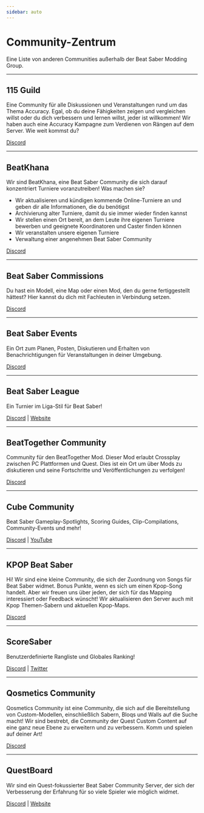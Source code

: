 ```yaml
---
sidebar: auto
---
```


# Community-Zentrum

Eine Liste von anderen Communities außerhalb der Beat Saber Modding Group.

---

## 115 Guild

Eine Community für alle Diskussionen und Veranstaltungen rund um das Thema Accuracy. Egal, ob du deine Fähigkeiten zeigen und vergleichen willst oder du dich verbessern und lernen willst, jeder ist willkommen! Wir haben auch eine Accuracy Kampagne zum Verdienen von Rängen auf dem Server. Wie weit kommst du?

[Discord](https://discord.gg/j8m8cxr)

---

## BeatKhana

Wir sind BeatKhana, eine Beat Saber Community die sich darauf konzentriert Turniere voranzutreiben! Was machen sie?

- Wir aktualisieren und kündigen kommende Online-Turniere an und geben dir alle Informationen, die du benötigst
- Archivierung alter Turniere, damit du sie immer wieder finden kannst
- Wir stellen einen Ort bereit, an dem Leute ihre eigenen Turniere bewerben und geeignete Koordinatoren und Caster finden können
- Wir veranstalten unsere eigenen Turniere
- Verwaltung einer angenehmen Beat Saber Community

[Discord](https://discord.gg/5NjfSAC)

---

## Beat Saber Commissions

Du hast ein Modell, eine Map oder einen Mod, den du gerne fertiggestellt hättest? Hier kannst du dich mit Fachleuten in Verbindung setzen.

[Discord](https://discord.gg/e4f3WBBVnr)

---

## Beat Saber Events

Ein Ort zum Planen, Posten, Diskutieren und Erhalten von Benachrichtigungen für Veranstaltungen in deiner Umgebung.

[Discord](https://discord.gg/q92brWG)

---

## Beat Saber League

Ein Turnier im Liga-Stil für Beat Saber!

[Discord](https://discord.gg/rNmazdz) | [Website](https://beatsaberleague.com/)

---

## BeatTogether Community

Community für den BeatTogether Mod. Dieser Mod erlaubt Crossplay zwischen PC Plattformen und Quest. Dies ist ein Ort um über Mods zu diskutieren und seine Fortschritte und Veröffentlichungen zu verfolgen!

[Discord](https://discord.com/invite/gezGrFG4tz)

---

## Cube Community

Beat Saber Gameplay-Spotlights, Scoring Guides, Clip-Compilations, Community-Events und mehr!

[Discord](https://discord.gg/dwe8mbC) | [YouTube](https://youtube.com/CubeCommunity)

---

## KPOP Beat Saber

Hi! Wir sind eine kleine Community, die sich der Zuordnung von Songs für Beat Saber widmet. Bonus Punkte, wenn es sich um einen Kpop-Song handelt. Aber wir freuen uns über jeden, der sich für das Mapping interessiert oder Feedback wünscht! Wir aktualisieren den Server auch mit Kpop Themen-Sabern und aktuellen Kpop-Maps.

[Discord](https://discord.gg/c9uHGYP)

---

## ScoreSaber

Benutzerdefinierte Rangliste und Globales Ranking!

[Discord](https://discord.gg/WpuDMwU) | [Twitter](https://twitter.com/scoresaber)

---

## Qosmetics Community

Qosmetics Community ist eine Community, die sich auf die Bereitstellung von Custom-Modellen, einschließlich Sabern, Bloqs und Walls auf die Suche macht! Wir sind bestrebt, die Community der Quest Custom Content auf eine ganz neue Ebene zu erweitern und zu verbessern. Komm und spielen auf deiner Art!

[Discord](https://discord.gg/NXnPYEh)

---

## QuestBoard

Wir sind ein Quest-fokussierter Beat Saber Community Server, der sich der Verbesserung der Erfahrung für so viele Spieler wie möglich widmet.

[Discord](https://discord.gg/d6DyW9v) | [Website](https://www.questmodding.com/)
